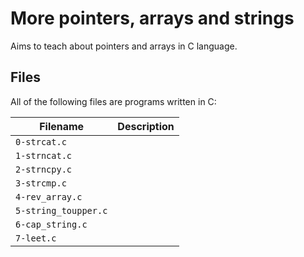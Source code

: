 # More pointers, arrays and strings
Aims to teach about pointers and arrays in C language.

## Files
All of the following files are programs written in C:

| Filename | Description |
| -------- | ----------- |
| `0-strcat.c` || Concatenates two strings |
| `1-strncat.c` || Concatenates two strings, using `n` bytes from `src`. |
| `2-strncpy.c` || Copies a string. |
| `3-strcmp.c` || Compares two strings. |
| `4-rev_array.c` || Reverse the content of an array of integers. |
| `5-string_toupper.c` || Changes all lowercase letters of a string to uppercase. |
| `6-cap_string.c` || Capitalizes all words of a string. |
| `7-leet.c` || Encodes a string into 1337. |
